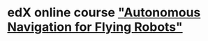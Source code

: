 # edX online course ["Autonomous Navigation for Flying Robots"](https://www.edx.org/course/autonomous-navigation-flying-robots-tumx-autonavx-0)